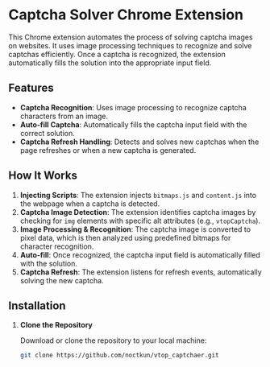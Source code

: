 # Captcha Solver Chrome Extension

This Chrome extension automates the process of solving captcha images on websites. It uses image processing techniques to recognize and solve captchas efficiently. Once a captcha is recognized, the extension automatically fills the solution into the appropriate input field.

## Features

- **Captcha Recognition**: Uses image processing to recognize captcha characters from an image.
- **Auto-fill Captcha**: Automatically fills the captcha input field with the correct solution.
- **Captcha Refresh Handling**: Detects and solves new captchas when the page refreshes or when a new captcha is generated.

## How It Works

1. **Injecting Scripts**: The extension injects `bitmaps.js` and `content.js` into the webpage when a captcha is detected.
2. **Captcha Image Detection**: The extension identifies captcha images by checking for `img` elements with specific alt attributes (e.g., `vtopCaptcha`).
3. **Image Processing & Recognition**: The captcha image is converted to pixel data, which is then analyzed using predefined bitmaps for character recognition.
4. **Auto-fill**: Once recognized, the captcha input field is automatically filled with the solution.
5. **Captcha Refresh**: The extension listens for refresh events, automatically solving the new captcha.

## Installation

1. **Clone the Repository**

   Download or clone the repository to your local machine:

   ```bash
   git clone https://github.com/noctkun/vtop_captchaer.git

